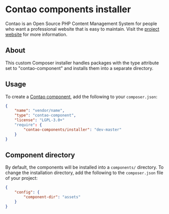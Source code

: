 Contao components installer
===========================

Contao is an Open Source PHP Content Management System for people who want a
professional website that is easy to maintain. Visit the [project website][1]
for more information.


About
-----

This custom Composer installer handles packages with the type attribute set to
"contao-component" and installs them into a separate directory.


Usage
-----

To create a [Contao component][2], add the following to your `composer.json`:

```json
{
    "name": "vendor/name",
    "type": "contao-component",
    "license": "LGPL-3.0+"
    "require": {
        "contao-components/installer": "dev-master"
    }
}
```


Component directory
-------------------

By default, the components will be installed into a `components/` directory.
To change the installation directory, add the following to the `composer.json`
file of your project:

```json
{
    "config": {
        "component-dir": "assets"
    }
}
```


[1]: https://contao.org
[2]: https://github.com/contao/contao-components
